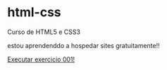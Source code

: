 # html-css
Curso de HTML5 e CSS3

estou aprendenddo a hospedar sites gratuitamente!!

 <a href="https://danielbarbosa21.github.io/html-css/exercicios/ex003/index.html">Executar exercicio 001!</a>